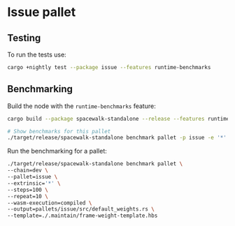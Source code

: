 # Issue pallet

## Testing

To run the tests use:

```bash
cargo +nightly test --package issue --features runtime-benchmarks
```

## Benchmarking

Build the node with the `runtime-benchmarks` feature:

```bash
cargo build --package spacewalk-standalone --release --features runtime-benchmarks
```

```bash
# Show benchmarks for this pallet
./target/release/spacewalk-standalone benchmark pallet -p issue -e '*' --list
```

Run the benchmarking for a pallet:

```bash
./target/release/spacewalk-standalone benchmark pallet \
--chain=dev \
--pallet=issue \
--extrinsic='*' \
--steps=100 \
--repeat=10 \
--wasm-execution=compiled \
--output=pallets/issue/src/default_weights.rs \
--template=./.maintain/frame-weight-template.hbs
```
